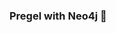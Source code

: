 ### Pregel with Neo4j 🚀



































































































































 

























































































































































































































